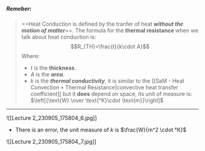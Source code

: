 ##### ***Remeber***:

> ==Heat Conduction is defined by the tranfer of heat ***without the motion of matter***==.
> The formula for the **thermal resistance** when we talk about heat conduction is:$$R_{TH}=\frac{t}{k\cdot A}$$Where:
> - $t$ is the **thickness**.
> - $A$ is the ***area***.
> - $k$ is the ***thermal conductivity***, it is similar to the [[SaM - Heat Convection • Thermal Resistance|convective heat transfer coefficient]] but it **does** depend on space, its unit of measure is: $\left[{\text{W} \over \text{°K}\cdot \text{m}}\right]$

---

![[Lecture 2_230905_175804_6.jpg]]
- There is an error, the unit measure of $k$ is $\frac{W}{m^2 \cdot °K}$

![[Lecture 2_230905_175804_7.jpg]]
